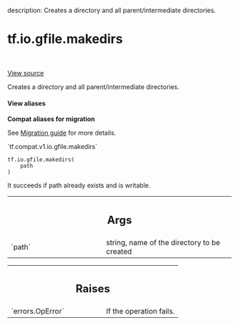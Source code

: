 description: Creates a directory and all parent/intermediate directories.

<div itemscope itemtype="http://developers.google.com/ReferenceObject">
<meta itemprop="name" content="tf.io.gfile.makedirs" />
<meta itemprop="path" content="Stable" />
</div>

# tf.io.gfile.makedirs

<!-- Insert buttons and diff -->

<table class="tfo-notebook-buttons tfo-api nocontent" align="left">

</table>

<a target="_blank" class="external" href="/code/stable/tensorflow/python/lib/io/file_io.py">View source</a>



Creates a directory and all parent/intermediate directories.

<section class="expandable">
  <h4 class="showalways">View aliases</h4>
  <p>
<b>Compat aliases for migration</b>
<p>See
<a href="https://www.tensorflow.org/guide/migrate">Migration guide</a> for
more details.</p>
<p>`tf.compat.v1.io.gfile.makedirs`</p>
</p>
</section>

<pre class="devsite-click-to-copy prettyprint lang-py tfo-signature-link">
<code>tf.io.gfile.makedirs(
    path
)
</code></pre>



<!-- Placeholder for "Used in" -->

It succeeds if path already exists and is writable.

<!-- Tabular view -->
 <table class="responsive fixed orange">
<colgroup><col width="214px"><col></colgroup>
<tr><th colspan="2"><h2 class="add-link">Args</h2></th></tr>

<tr>
<td>
`path`
</td>
<td>
string, name of the directory to be created
</td>
</tr>
</table>



<!-- Tabular view -->
 <table class="responsive fixed orange">
<colgroup><col width="214px"><col></colgroup>
<tr><th colspan="2"><h2 class="add-link">Raises</h2></th></tr>

<tr>
<td>
`errors.OpError`
</td>
<td>
If the operation fails.
</td>
</tr>
</table>

